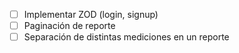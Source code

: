 - [ ] Implementar ZOD (login, signup)
- [ ] Paginación de reporte
- [ ] Separación de distintas mediciones en un reporte

